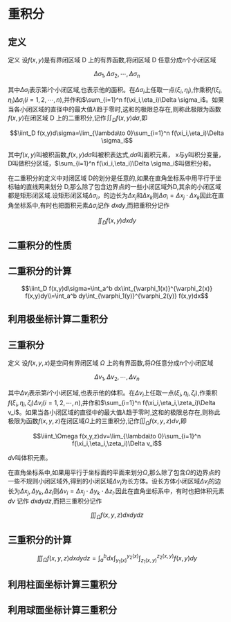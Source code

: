 # 重积分

## 定义

定义 设$f(x,y)$是有界闭区域 D 上的有界函数,将闭区域 D 任意分成n个小闭区域

$$\Delta \sigma_1,\Delta \sigma_2,\cdots,\Delta \sigma_n$$

其中$\Delta \sigma_i$表示第$i$个小闭区域,也表示他的面积。在$\Delta \sigma_i$上任取一点$(\xi_i,\eta_i)$,作乘积$f(\xi_i,\eta_i)\Delta \sigma_i(i=1,2,\cdots,n)$,并作和$\sum_{i=1}^n f(\xi_i,\eta_i)\Delta \sigma_i$。如果当各小闭区域的直径中的最大值$\lambda$趋于零时,这和的极限总存在,则称此极限为函数$f(x,y)$在闭区域 D 上的二重积分,记作$\iint_D f(x,y)d\sigma$,即

$$\iint_D f(x,y)d\sigma=\lim_{\lambda\to 0}\sum_{i=1}^n f(\xi_i,\eta_i)\Delta \sigma_i$$

其中$f(x,y)$叫被积函数,$f(x,y)d\sigma$叫被积表达式,$d\sigma$叫面积元素，
x与y叫积分变量，D叫做积分区域，$\sum_{i=1}^n f(\xi_i,\eta_i)\Delta \sigma_i$叫做积分和。

在二重积分的定义中对闭区域 D的划分是任意的,如果在直角坐标系中用平行于坐标轴的直线网来划分 D,那么除了包含边界点的一些小闭区域外D,其余的小闭区域都是矩形闭区域.设矩形闭区域$\Delta \sigma_i$，的边长为$\Delta x_j$和$\Delta x_k$则$\Delta \sigma_i=\Delta x_j \cdot \Delta x_k$因此在直角坐标系中,有时也把面积元素$\Delta \sigma_i$记作 $dxdy$,而把重积分记作

$$\iint_D f(x,y)dxdy$$

## 二重积分的性质

## 二重积分的计算

$$\iint_D f(x,y)d\sigma=\int_a^b dx\int_{\varphi_1(x)}^{\varphi_2(x)} f(x,y)dy\\=\int_a^b dy\int_{\varphi_1(y)}^{\varphi_2(y)} f(x,y)dx$$

## 利用极坐标计算二重积分

## 三重积分

定义 设$f(x,y,x)$是空间有界闭区域 $\Omega$ 上的有界函数,将$\Omega$任意分成n个小闭区域

$$\Delta v_1,\Delta v_2,\cdots,\Delta v_n$$

其中$\Delta v_i$表示第$i$个小闭区域,也表示他的体积。在$\Delta v_i$上任取一点$(\xi_i,\eta_i,\zeta_i)$,作乘积$f(\xi_i,\eta_i,\zeta_i)\Delta v_i(i=1,2,\cdots,n)$,并作和$\sum_{i=1}^n f(\xi_i,\eta_i,\zeta_i)\Delta v_i$。如果当各小闭区域的直径中的最大值$\lambda$趋于零时,这和的极限总存在,则称此极限为函数$f(x,y,z)$在闭区域$\Omega$上的三重积分,记作$\iiint_\Omega f(x,y,z)dv$,即

$$\iiint_\Omega f(x,y,z)dv=\lim_{\lambda\to 0}\sum_{i=1}^n f(\xi_i,\eta_i,\zeta_i)\Delta v_i$$

$dv$叫体积元素。

在直角坐标系中,如果用平行于坐标面的平面来划分$\Omega$,那么除了包含$\Omega$的边界点的一些不规则小闭区域外,得到的小闭区域$\Delta v_i$为长方体。设长方体小闭区域$\Delta v_i$的边长为$\Delta x_j,\Delta y_k,\Delta z_l$则$\Delta v_i=\Delta x_j\cdot \Delta y_k\cdot \Delta z_l$.因此在直角坐标系中，有时也把体积元素 $dv$ 记作 $dxdydz$,而把三重积分记作

$$\iiint_\Omega f(x,y,z)dxdydz$$

## 三重积分的计算

$$\iiint_\Omega f(x,y,z)dxdydz=\int_a^b dx\int_{y_1(x)}^{y_2(x)}\int_{z_1(x,y)}^{z_2(x,y)} f(x,y)dy$$

## 利用柱面坐标计算三重积分

## 利用球面坐标计算三重积分
